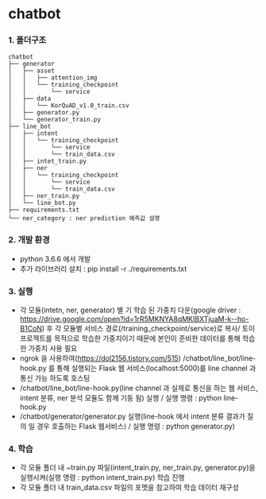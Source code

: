 # chatbot  
### 1. 폴더구조  

    chatbot
    ├── generator
    │   ├── asset
    │   │   ├── attention_img
    │   │   └── training_checkpoint
    │   │       └── service
    │   ├── data
    │   │   └── KorQuAD_v1.0_train.csv
    │   ├── generator.py
    │   └── generator_train.py
    ├── line_bot
    │   ├── intent
    │   │   └── training_checkpoint
    │   │       └── service
    │   │       └── train_data.csv
    │   ├── intet_train.py
    │   ├── ner
    │   │   └── training_checkpoint
    │   │       └── service
    │   │       └── train_data.csv
    │   ├── ner_train.py
    │   └── line_bot.py
    ├── requirements.txt
    └── ner_category : ner prediction 예측값 설명
        
### 2. 개발 환경  
- python 3.6.6 에서 개발  
- 추가 라이브러리 설치 : pip install -r ./requirements.txt  

### 3. 실행  
- 각 모듈(intetn, ner, generator) 별 기 학습 된 가중치 다운(google driver : https://drive.google.com/open?id=1rR5MKNYA8qMKIBXTjuaM-k--ho-B1CoN) 후 각 모듈별 서비스 경로(/training_checkpoint/service)로 복사/ 토이 프로젝트를 목적으로 학습한 가중치이기 때문에 본인이 준비한 데이터를 통해 학습 한 가중치 사용 필요  
- ngrok 을 사용하여(https://dol2156.tistory.com/515) /chatbot/line_bot/line-hook.py 를 통해 실행되는 Flask 웹 서비스(localhost:5000)를 line channel 과 통신 가능 하도록 호스팅  
- /chatbot/line_bot/line-hook.py(line channel 과 실제로 통신을 하는 웹 서비스, intent 분류, ner 분석 모듈도 함께 기동 됨) 실행 / 실행 명령 : python line-hook.py  
- /chatbot/generator/generator.py 실행(line-hook 에서 intent 분류 결과가 질의 일 경우 호출하는 Flask 웹서비스) / 실행 명령 :  python generator.py)  


### 4. 학습  
- 각 모듈 폴더 내 ~train.py 파일(intent_train.py, ner_train.py, generator.py)을 실행시켜(실행 명령 : python intent_train.py) 학습 진행  
- 각 모듈 폴더 내 train_data.csv 파일의 포멧을 참고하여 학습 데이터 재구성  
